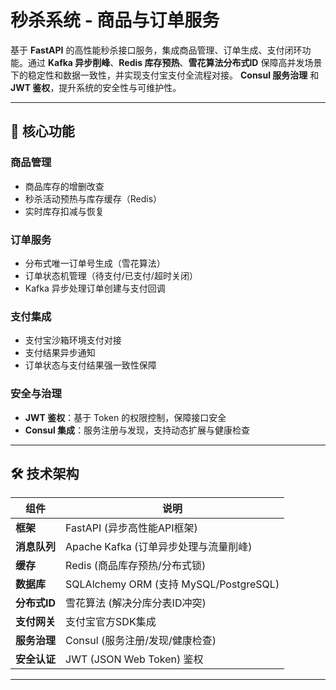 # 秒杀系统 - 商品与订单服务

基于 **FastAPI** 的高性能秒杀接口服务，集成商品管理、订单生成、支付闭环功能。通过 **Kafka 异步削峰**、**Redis 库存预热**、**雪花算法分布式ID** 保障高并发场景下的稳定性和数据一致性，并实现支付宝支付全流程对接。 **Consul 服务治理** 和 **JWT 鉴权**，提升系统的安全性与可维护性。

---

## 🌟 核心功能

### 商品管理
- 商品库存的增删改查
- 秒杀活动预热与库存缓存（Redis）
- 实时库存扣减与恢复

### 订单服务
- 分布式唯一订单号生成（雪花算法）
- 订单状态机管理（待支付/已支付/超时关闭）
- Kafka 异步处理订单创建与支付回调

### 支付集成
- 支付宝沙箱环境支付对接
- 支付结果异步通知
- 订单状态与支付结果强一致性保障

### 安全与治理
- **JWT 鉴权**：基于 Token 的权限控制，保障接口安全
- **Consul 集成**：服务注册与发现，支持动态扩展与健康检查

---

## 🛠️ 技术架构

| 组件              | 说明                                                                 |
|-------------------|--------------------------------------------------------------------|
| **框架**          | FastAPI (异步高性能API框架)                                         |
| **消息队列**      | Apache Kafka (订单异步处理与流量削峰)                               |
| **缓存**          | Redis (商品库存预热/分布式锁)                                       |
| **数据库**        | SQLAlchemy ORM (支持 MySQL/PostgreSQL)                             |
| **分布式ID**      | 雪花算法 (解决分库分表ID冲突)                                       |
| **支付网关**      | 支付宝官方SDK集成                                                   |
| **服务治理**      | Consul (服务注册/发现/健康检查)                                     |
| **安全认证**      | JWT (JSON Web Token) 鉴权                                          |

---
